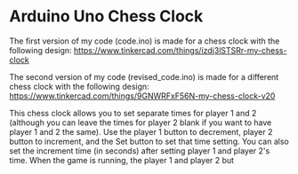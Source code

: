 # Arduino Uno Chess Clock

The first version of my code (code.ino) is made for a chess clock with the following design: 
https://www.tinkercad.com/things/izdj3lSTSRr-my-chess-clock

The second version of my code (revised_code.ino) is made for a different chess clock with the following design:
https://www.tinkercad.com/things/9GNWRFxF56N-my-chess-clock-v20

This chess clock allows you to set separate times for player 1 and 2 (although you can leave the times for player 2 blank if you want to have player 1 and 2 the same). 
Use the player 1 button to decrement, player 2 button to increment, and the Set button to set that time setting. 
You can also set the increment time (in seconds) after setting player 1 and player 2's time. 
When the game is running, the player 1 and player 2 but
